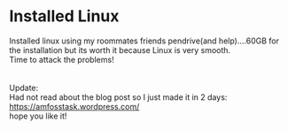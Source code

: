 # Installed Linux
Installed linux using my roommates friends pendrive(and help)....60GB for the installation but its worth it because Linux is very smooth. \
Time to attack the problems!
\
\
\
Update: \
Had not read about the blog post so I just made it in 2 days: \
https://amfosstask.wordpress.com/ \
hope you like it!
